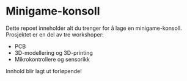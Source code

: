 # Minigame-konsoll
Dette repoet inneholder alt du trenger for å lage en minigame-konsoll. Prosjektet er en del av tre workshoper: 

* PCB  
* 3D-modellering og 3D-printing 
* Mikrokontrollere og sensorikk 

Innhold blir lagt ut forløpende!